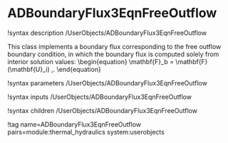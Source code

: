 # ADBoundaryFlux3EqnFreeOutflow

!syntax description /UserObjects/ADBoundaryFlux3EqnFreeOutflow

This class implements a boundary flux corresponding to the free outflow boundary
condition, in which the boundary flux is computed solely from interior solution
values:
\begin{equation}
  \mathbf{F}_b = \mathbf{F}(\mathbf{U}_i) \,.
\end{equation}

!syntax parameters /UserObjects/ADBoundaryFlux3EqnFreeOutflow

!syntax inputs /UserObjects/ADBoundaryFlux3EqnFreeOutflow

!syntax children /UserObjects/ADBoundaryFlux3EqnFreeOutflow

!tag name=ADBoundaryFlux3EqnFreeOutflow pairs=module:thermal_hydraulics system:userobjects
